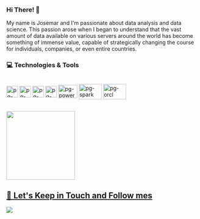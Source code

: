 ### Hi There! 👋


My name is Josemar and I'm passionate about data analysis and data science. This passion arose when I began to understand that the vast amount of data available on various servers around the world has become something of immense value, capable of strategically changing the course for individuals, companies, or even entire countries.
### 💻 Technologies & Tools
<div style="display: inline_block"><br>
  <img align="center" alt="pg-Python" height="30" width="30" src="https://raw.githubusercontent.com/jmnote/z-icons/master/svg/python.svg">
  <img align="center" alt="pg-PostgreSQL" height="30" width="30" src="https://github.com/jmarqsilva/jmarqsilva/assets/40063315/e6b164b9-b044-4af0-a445-ff86b3cbb81b">
  <img align="center" alt="pg-Python" height="30" width="30" src="https://github.com/jmarqsilva/jmarqsilva/assets/40063315/9372babf-1756-4182-94d4-0f0de024a4ea">
   <img align="center" alt="pg-Python" height="30" width="30" src="https://github.com/jmarqsilva/jmarqsilva/assets/40063315/39df13bc-06c4-4d3a-a434-4d31eca7a2c6">
   <img align="center" alt="pg-powerBI" height="35" width="50" src="https://github.com/jmarqsilva/jmarqsilva/assets/40063315/d62c37d4-f8d8-4233-9bd0-61da0a7502b0">
   <img align="center" alt="pg-spark" height="40" width="60" src="https://github.com/jmarqsilva/jmarqsilva/assets/40063315/59deb39b-8c51-4055-9566-22ac9e9a2b63">
 <img align="center" alt="pg-orcl" height="40" width="60" src="https://github.com/jmarqsilva/jmarqsilva/assets/40063315/16179652-56d7-458b-bf45-ee8802d3a2ac">

</div>

<a href="https://github.com/jmarqsilva"><br>
  <img height="180em" src="https://github-readme-stats-eight-theta.vercel.app/api?username=jmarqsilva&show_icons=true&theme=tokyonight&include_all_commits=true&count_private=true"/>
<!--  <img height="180em" src="https://github-readme-stats-eight-theta.vercel.app/api/top-langs/?username=jmarqsilva&layout=compact&langs_count=8&theme=tokyonight"/>-->
<div>


## 🎯 Let's Keep in Touch and Follow mes
<div>  
         <a href="https://www.linkedin.com/in/josemar-marques-da-silva" target="_blank"><img src="https://img.shields.io/badge/LinkedIn-0077B5?style=for-the-badge&logo=linkedin&logoColor=white" target="_blank"></a>
</div>

<!--
**jmarqsilva/jmarqsilva** is a ✨ _special_ ✨ repository because its `README.md` (this file) appears on your GitHub profile.

Here are some ideas to get you started:

- 🔭 I’m currently working on ...
- 🌱 I’m currently learning ...
- 👯 I’m looking to collaborate on ...
- 🤔 I’m looking for help with ...
- 💬 Ask me about ...
- 📫 How to reach me: ...
- 😄 Pronouns: ...
- ⚡ Fun fact: ...
-->
